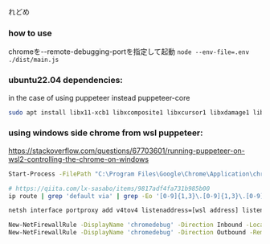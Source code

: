 れどめ

### how to use

chromeを--remote-debugging-portを指定して起動
`node --env-file=.env ./dist/main.js`

### ubuntu22.04 dependencies:

in the case of using puppeteer instead puppeteer-core

```sh
sudo apt install libx11-xcb1 libxcomposite1 libxcursor1 libxdamage1 libxi-dev libxtst-dev libnss3 libcups2 libxss1 libxrandr2 libasound2 libatk1.0-0 libatk-bridge2.0-0 libpangocairo-1.0-0 libgtk-3-0 libgbm1
```

### using windows side chrome from wsl puppeteer:

https://stackoverflow.com/questions/67703601/running-puppeteer-on-wsl2-controlling-the-chrome-on-windows

```sh
Start-Process -FilePath "C:\Program Files\Google\Chrome\Application\chrome.exe" -ArgumentList "--remote-debugging-port=9222"

# https://qiita.com/lx-sasabo/items/9817adf4fa731b985b00
ip route | grep 'default via' | grep -Eo '[0-9]{1,3}\.[0-9]{1,3}\.[0-9]{1,3}\.[0-9]{1,3}'

netsh interface portproxy add v4tov4 listenaddress=[wsl address] listenport=9222 connectaddress=127.0.0.1 connectport=9222

New-NetFirewallRule -DisplayName 'chromedebug' -Direction Inbound -LocalPort 9222 -Protocol TCP -Action Allow
New-NetFirewallRule -DisplayName 'chromedebug' -Direction Outbound -RemotePort 9222 -Protocol TCP -Action Allow
```
